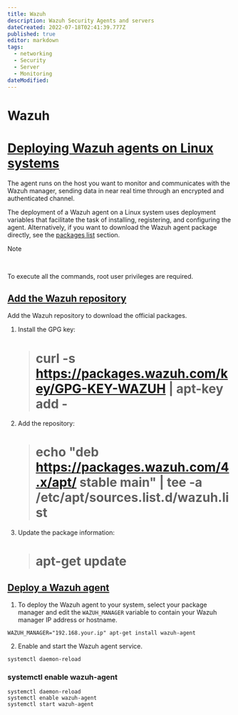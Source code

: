 ```yaml
---
title: Wazuh
description: Wazuh Security Agents and servers
dateCreated: 2022-07-18T02:41:39.777Z
published: true
editor: markdown
tags:
  - networking
  - Security
  - Server
  - Monitoring
dateModified: 
---
```

# Wazuh

# [Deploying Wazuh agents on Linux systems](https://documentation.wazuh.com/current/installation-guide/wazuh-agent/wazuh-agent-package-linux.html#deploying-wazuh-agents-on-linux-systems "Permalink to this headline")

The agent runs on the host you want to monitor and communicates with the Wazuh manager, sending data in near real time through an encrypted and authenticated channel.

The deployment of a Wazuh agent on a Linux system uses deployment variables that facilitate the task of installing, registering, and configuring the agent. Alternatively, if you want to download the Wazuh agent package directly, see the [packages list](https://documentation.wazuh.com/current/installation-guide/packages-list.html) section.

Note

 

To execute all the commands, root user privileges are required.

## [Add the Wazuh repository](https://documentation.wazuh.com/current/installation-guide/wazuh-agent/wazuh-agent-package-linux.html#add-the-wazuh-repository "Permalink to this headline")

Add the Wazuh repository to download the official packages.

1.  Install the GPG key:
    
    > # curl -s https://packages.wazuh.com/key/GPG-KEY-WAZUH | apt-key add -
    
2.  Add the repository:
    
    > # echo "deb https://packages.wazuh.com/4.x/apt/ stable main" | tee -a /etc/apt/sources.list.d/wazuh.list
    
3.  Update the package information:
    
    > # apt-get update
    
## [Deploy a Wazuh agent](https://documentation.wazuh.com/current/installation-guide/wazuh-agent/wazuh-agent-package-linux.html#deploy-a-wazuh-agent "Permalink to this headline")

1.  To deploy the Wazuh agent to your system, select your package manager and edit the `WAZUH_MANAGER` variable to contain your Wazuh manager IP address or hostname.

```
WAZUH_MANAGER="192.168.your.ip" apt-get install wazuh-agent
```

2. Enable and start the Wazuh agent service.

`systemctl daemon-reload`
### systemctl enable wazuh-agent
```
systemctl daemon-reload
systemctl enable wazuh-agent
systemctl start wazuh-agent
```